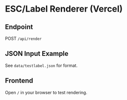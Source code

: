 # ESC/Label Renderer (Vercel)

## Endpoint
POST `/api/render`

## JSON Input Example

See `data/testlabel.json` for format.

## Frontend
Open `/` in your browser to test rendering.